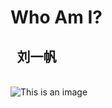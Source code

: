 # Who Am I?
## &ensp;刘一帆





&emsp; &emsp; &emsp; &emsp; &emsp; &emsp;&emsp; &emsp; &emsp; &emsp; &emsp; &emsp; &emsp; &emsp; &emsp; &emsp; &emsp; &emsp; &emsp; &emsp; &emsp; &emsp; &emsp; &emsp; &emsp; &emsp; &emsp; &emsp;  ![This is an image](https://user-images.githubusercontent.com/102599747/161385178-828de72f-1f35-425a-a15a-cc1c769f7fb1.jpg)
